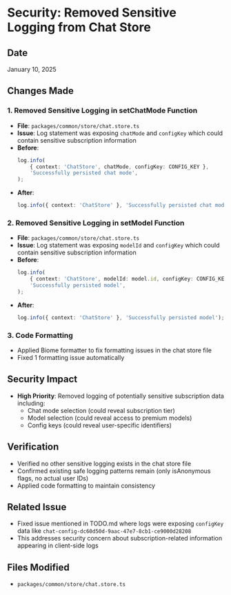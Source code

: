 # Security: Removed Sensitive Logging from Chat Store

## Date

January 10, 2025

## Changes Made

### 1. Removed Sensitive Logging in setChatMode Function

- **File**: `packages/common/store/chat.store.ts`
- **Issue**: Log statement was exposing `chatMode` and `configKey` which could contain sensitive subscription information
- **Before**:
  ```typescript
  log.info(
      { context: 'ChatStore', chatMode, configKey: CONFIG_KEY },
      'Successfully persisted chat mode',
  );
  ```
- **After**:
  ```typescript
  log.info({ context: 'ChatStore' }, 'Successfully persisted chat mode');
  ```

### 2. Removed Sensitive Logging in setModel Function

- **File**: `packages/common/store/chat.store.ts`
- **Issue**: Log statement was exposing `modelId` and `configKey` which could contain sensitive subscription information
- **Before**:
  ```typescript
  log.info(
      { context: 'ChatStore', modelId: model.id, configKey: CONFIG_KEY },
      'Successfully persisted model',
  );
  ```
- **After**:
  ```typescript
  log.info({ context: 'ChatStore' }, 'Successfully persisted model');
  ```

### 3. Code Formatting

- Applied Biome formatter to fix formatting issues in the chat store file
- Fixed 1 formatting issue automatically

## Security Impact

- **High Priority**: Removed logging of potentially sensitive subscription data including:
  - Chat mode selection (could reveal subscription tier)
  - Model selection (could reveal access to premium models)
  - Config keys (could reveal user-specific identifiers)

## Verification

- Verified no other sensitive logging exists in the chat store file
- Confirmed existing safe logging patterns remain (only isAnonymous flags, no actual user IDs)
- Applied code formatting to maintain consistency

## Related Issue

- Fixed issue mentioned in TODO.md where logs were exposing `configKey` data like `chat-config-dc60d50d-9aac-47e7-8cb1-ce9000d28208`
- This addresses security concern about subscription-related information appearing in client-side logs

## Files Modified

- `packages/common/store/chat.store.ts`
